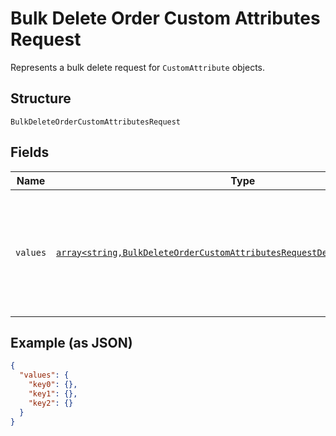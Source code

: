 
# Bulk Delete Order Custom Attributes Request

Represents a bulk delete request for `CustomAttribute` objects.

## Structure

`BulkDeleteOrderCustomAttributesRequest`

## Fields

| Name | Type | Tags | Description | Getter | Setter |
|  --- | --- | --- | --- | --- | --- |
| `values` | [`array<string,BulkDeleteOrderCustomAttributesRequestDeleteCustomAttribute>`](../../doc/models/bulk-delete-order-custom-attributes-request-delete-custom-attribute.md) | Required | The data used to update the `CustomAttribute` objects.<br>The keys must be unique and are used to map to the corresponding response. | getValues(): array | setValues(array values): void |

## Example (as JSON)

```json
{
  "values": {
    "key0": {},
    "key1": {},
    "key2": {}
  }
}
```

